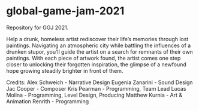 # global-game-jam-2021
Repository for GGJ 2021.

Help a drunk, homeless artist rediscover their life’s memories through lost paintings. Navigating an atmospheric city while battling the influences of a drunken stupor, you’ll guide the artist on a search for remnants of their own paintings. With each piece of artwork found, the artist comes one step closer to unlocking their forgotten inspiration, the glimpse of a newfound hope growing steadily brighter in front of them.

Credits:
    Alex Schweich - Narrative Design
    Eugenia Zanarini - Sound Design
    Jac Cooper - Composer
    Kris Pearman - Programming, Team Lead
    Lucas Molina - Programming, Level Design, Producing
    Matthew Kurnia - Art & Animation
    Renrith - Programming
